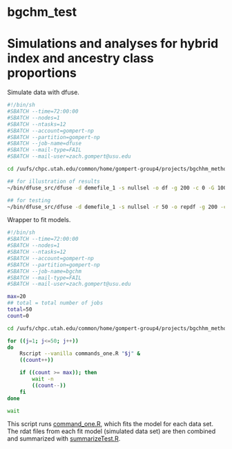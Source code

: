 # bgchm_test

# Simulations and analyses for hybrid index and ancestry class proportions
Simulate data with dfuse.
```bash
#!/bin/sh 
#SBATCH --time=72:00:00
#SBATCH --nodes=1
#SBATCH --ntasks=12
#SBATCH --account=gompert-np
#SBATCH --partition=gompert-np
#SBATCH --job-name=dfuse
#SBATCH --mail-type=FAIL
#SBATCH --mail-user=zach.gompert@usu.edu

cd /uufs/chpc.utah.edu/common/home/gompert-group4/projects/bgchhm_methods/hq_test

## for illustration of results
~/bin/dfuse_src/dfuse -d demefile_1 -s nullsel -o df -g 200 -c 0 -G 100 -m 0.1 -l 101

## for testing
~/bin/dfuse_src/dfuse -d demefile_1 -s nullsel -r 50 -o repdf -g 200 -c 0 -G 200 -m 0.1 -l 51
```

Wrapper to fit models.
```bash
#!/bin/sh 
#SBATCH --time=72:00:00
#SBATCH --nodes=1
#SBATCH --ntasks=12
#SBATCH --account=gompert-np
#SBATCH --partition=gompert-np
#SBATCH --job-name=bgchm
#SBATCH --mail-type=FAIL
#SBATCH --mail-user=zach.gompert@usu.edu

max=20
## total = total number of jobs
total=50
count=0

cd /uufs/chpc.utah.edu/common/home/gompert-group4/projects/bgchhm_methods/hq_test

for ((j=1; j<=50; j++))
do
    Rscript --vanilla commands_one.R "$j" &
    ((count++))

    if ((count >= max)); then
        wait -n
        ((count--))
    fi
done

wait
```
This script runs [command_one.R](commands_one.R), which fits the model for each data set. The rdat files from each fit model (simulated data set) are then combined and summarized with [summarizeTest.R](summarizeTest.R).
